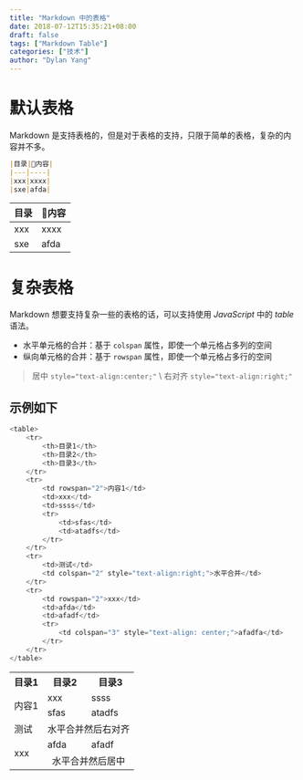 ```yaml
---
title: "Markdown 中的表格"
date: 2018-07-12T15:35:21+08:00
draft: false
tags: ["Markdown Table"]
categories: ["技术"]
author: "Dylan Yang"
---
```


# 默认表格

Markdown 是支持表格的，但是对于表格的支持，只限于简单的表格，复杂的内容并不多。
<!--more-->

``` md
|目录|内容|
|---|----|
|xxx|xxxx|
|sxe|afda|
```

|目录|内容|
|---|----|
|xxx|xxxx|
|sxe|afda|



# 复杂表格

Markdown 想要支持复杂一些的表格的话，可以支持使用 *JavaScript* 中的 *table* 语法。

- 水平单元格的合并：基于 `colspan` 属性，即使一个单元格占多列的空间
- 纵向单元格的合并：基于 `rowspan` 属性，即使一个单元格占多行的空间

> 居中 `style="text-align:center;"` \\
> 右对齐 `style="text-align:right;"`

## 示例如下

``` javascript
<table>
    <tr>
        <th>目录1</th>
        <th>目录2</th>
        <th>目录3</th>
    </tr>
    <tr>
        <td rowspan="2">内容1</td>
        <td>xxx</td>
        <td>ssss</td>
        <tr>
            <td>sfas</td>
            <td>atadfs</td>
        </tr>
    </tr>
    <tr>
        <td>测试</td>
        <td colspan="2" style="text-align:right;">水平合并</td>
    </tr>
    <tr>
        <td rowspan="2">xxx</td>
        <td>afda</td>
        <td>afadf</td>
        <tr>
            <td colspan="3" style="text-align: center;">afadfa</td>
        </tr>
    </tr>
</table>
```

<table>
    <tr>
        <th>目录1</th>
        <th>目录2</th>
        <th>目录3</th>
    </tr>
    <tr>
        <td rowspan="2">内容1</td>
        <td>xxx</td>
        <td>ssss</td>
        <tr>
            <td>sfas</td>
            <td>atadfs</td>
        </tr>
    </tr>
    <tr>
        <td>测试</td>
        <td colspan="2" style="text-align:right;">水平合并然后右对齐</td>
    </tr>
    <tr>
        <td rowspan="2">xxx</td>
        <td>afda</td>
        <td>afadf</td>
        <tr>
            <td colspan="3" style="text-align: center;">水平合并然后居中</td>
        </tr>
    </tr>
</table>
